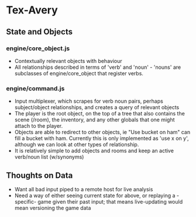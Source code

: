 Tex-Avery
==========

State and Objects
----------

### engine/core_object.js ###
- Contextually relevant objects with behaviour
- All relationships described in terms of 'verb' and 'noun' - 'nouns' are subclasses
    of engine/core_object that register verbs. 

### engine/command.js ###
- Input multiplexer, which scrapes for verb noun pairs, 
    perhaps subject/object relationships, and creates a query of relevant objects
- The player is the root object, on the top of a tree that also contains the scene (/room), the inventory, 
    and any other globals that one might attach to the player.
- Objects are able to redirect to other objects, ie "Use bucket 
    on ham" can fill a bucket with ham. Currently this is only implemented as 'use x on y', although
    we can look at other types of relationship. 
- It is relatively simple to add objects and rooms and keep an active verb/noun list (w/synonyms)


Thoughts on Data
----------
- Want all bad input piped to a remote host for live analysis
- Need a way of either seeing current state for above, or replaying a -specific- game 
    given their past input; that means live-updating would mean versioning the game data
